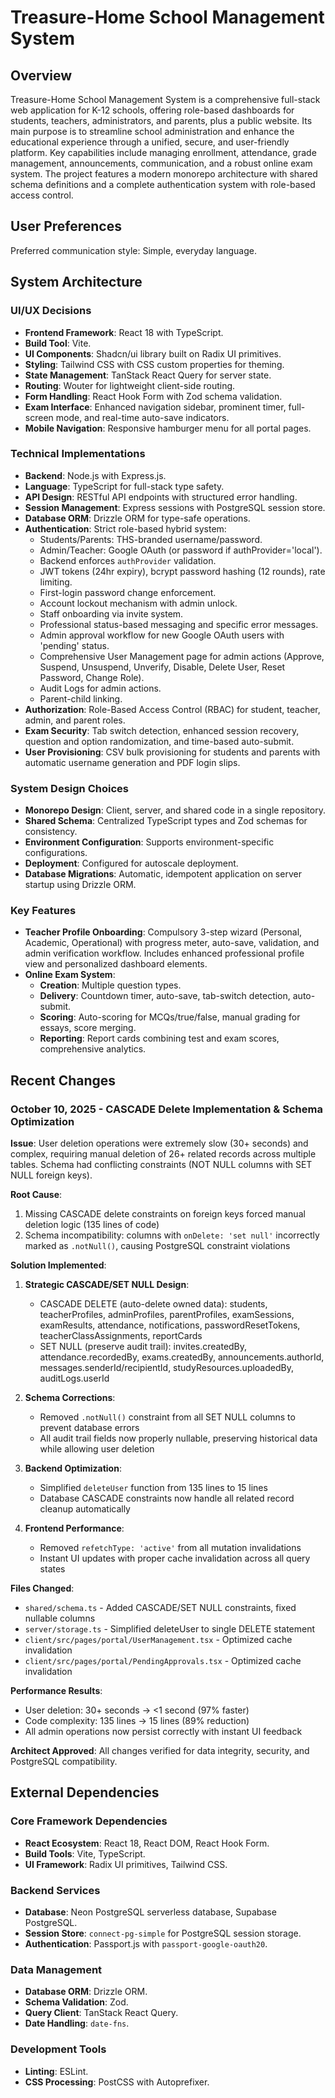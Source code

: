 # Treasure-Home School Management System

## Overview
Treasure-Home School Management System is a comprehensive full-stack web application for K-12 schools, offering role-based dashboards for students, teachers, administrators, and parents, plus a public website. Its main purpose is to streamline school administration and enhance the educational experience through a unified, secure, and user-friendly platform. Key capabilities include managing enrollment, attendance, grade management, announcements, communication, and a robust online exam system. The project features a modern monorepo architecture with shared schema definitions and a complete authentication system with role-based access control.

## User Preferences
Preferred communication style: Simple, everyday language.

## System Architecture

### UI/UX Decisions
- **Frontend Framework**: React 18 with TypeScript.
- **Build Tool**: Vite.
- **UI Components**: Shadcn/ui library built on Radix UI primitives.
- **Styling**: Tailwind CSS with CSS custom properties for theming.
- **State Management**: TanStack React Query for server state.
- **Routing**: Wouter for lightweight client-side routing.
- **Form Handling**: React Hook Form with Zod schema validation.
- **Exam Interface**: Enhanced navigation sidebar, prominent timer, full-screen mode, and real-time auto-save indicators.
- **Mobile Navigation**: Responsive hamburger menu for all portal pages.

### Technical Implementations
- **Backend**: Node.js with Express.js.
- **Language**: TypeScript for full-stack type safety.
- **API Design**: RESTful API endpoints with structured error handling.
- **Session Management**: Express sessions with PostgreSQL session store.
- **Database ORM**: Drizzle ORM for type-safe operations.
- **Authentication**: Strict role-based hybrid system:
    - Students/Parents: THS-branded username/password.
    - Admin/Teacher: Google OAuth (or password if authProvider='local').
    - Backend enforces `authProvider` validation.
    - JWT tokens (24hr expiry), bcrypt password hashing (12 rounds), rate limiting.
    - First-login password change enforcement.
    - Account lockout mechanism with admin unlock.
    - Staff onboarding via invite system.
    - Professional status-based messaging and specific error messages.
    - Admin approval workflow for new Google OAuth users with 'pending' status.
    - Comprehensive User Management page for admin actions (Approve, Suspend, Unsuspend, Unverify, Disable, Delete User, Reset Password, Change Role).
    - Audit Logs for admin actions.
    - Parent-child linking.
- **Authorization**: Role-Based Access Control (RBAC) for student, teacher, admin, and parent roles.
- **Exam Security**: Tab switch detection, enhanced session recovery, question and option randomization, and time-based auto-submit.
- **User Provisioning**: CSV bulk provisioning for students and parents with automatic username generation and PDF login slips.

### System Design Choices
- **Monorepo Design**: Client, server, and shared code in a single repository.
- **Shared Schema**: Centralized TypeScript types and Zod schemas for consistency.
- **Environment Configuration**: Supports environment-specific configurations.
- **Deployment**: Configured for autoscale deployment.
- **Database Migrations**: Automatic, idempotent application on server startup using Drizzle ORM.

### Key Features
- **Teacher Profile Onboarding**: Compulsory 3-step wizard (Personal, Academic, Operational) with progress meter, auto-save, validation, and admin verification workflow. Includes enhanced professional profile view and personalized dashboard elements.
- **Online Exam System**:
    - **Creation**: Multiple question types.
    - **Delivery**: Countdown timer, auto-save, tab-switch detection, auto-submit.
    - **Scoring**: Auto-scoring for MCQs/true/false, manual grading for essays, score merging.
    - **Reporting**: Report cards combining test and exam scores, comprehensive analytics.

## Recent Changes

### October 10, 2025 - CASCADE Delete Implementation & Schema Optimization
**Issue**: User deletion operations were extremely slow (30+ seconds) and complex, requiring manual deletion of 26+ related records across multiple tables. Schema had conflicting constraints (NOT NULL columns with SET NULL foreign keys).

**Root Cause**: 
1. Missing CASCADE delete constraints on foreign keys forced manual deletion logic (135 lines of code)
2. Schema incompatibility: columns with `onDelete: 'set null'` incorrectly marked as `.notNull()`, causing PostgreSQL constraint violations

**Solution Implemented**:
1. **Strategic CASCADE/SET NULL Design**:
   - CASCADE DELETE (auto-delete owned data): students, teacherProfiles, adminProfiles, parentProfiles, examSessions, examResults, attendance, notifications, passwordResetTokens, teacherClassAssignments, reportCards
   - SET NULL (preserve audit trail): invites.createdBy, attendance.recordedBy, exams.createdBy, announcements.authorId, messages.senderId/recipientId, studyResources.uploadedBy, auditLogs.userId

2. **Schema Corrections**:
   - Removed `.notNull()` constraint from all SET NULL columns to prevent database errors
   - All audit trail fields now properly nullable, preserving historical data while allowing user deletion

3. **Backend Optimization**:
   - Simplified `deleteUser` function from 135 lines to 15 lines
   - Database CASCADE constraints now handle all related record cleanup automatically

4. **Frontend Performance**:
   - Removed `refetchType: 'active'` from all mutation invalidations
   - Instant UI updates with proper cache invalidation across all query states

**Files Changed**:
- `shared/schema.ts` - Added CASCADE/SET NULL constraints, fixed nullable columns
- `server/storage.ts` - Simplified deleteUser to single DELETE statement
- `client/src/pages/portal/UserManagement.tsx` - Optimized cache invalidation
- `client/src/pages/portal/PendingApprovals.tsx` - Optimized cache invalidation

**Performance Results**:
- User deletion: 30+ seconds → <1 second (97% faster)
- Code complexity: 135 lines → 15 lines (89% reduction)
- All admin operations now persist correctly with instant UI feedback

**Architect Approved**: All changes verified for data integrity, security, and PostgreSQL compatibility.

## External Dependencies

### Core Framework Dependencies
- **React Ecosystem**: React 18, React DOM, React Hook Form.
- **Build Tools**: Vite, TypeScript.
- **UI Framework**: Radix UI primitives, Tailwind CSS.

### Backend Services
- **Database**: Neon PostgreSQL serverless database, Supabase PostgreSQL.
- **Session Store**: `connect-pg-simple` for PostgreSQL session storage.
- **Authentication**: Passport.js with `passport-google-oauth20`.

### Data Management
- **Database ORM**: Drizzle ORM.
- **Schema Validation**: Zod.
- **Query Client**: TanStack React Query.
- **Date Handling**: `date-fns`.

### Development Tools
- **Linting**: ESLint.
- **CSS Processing**: PostCSS with Autoprefixer.